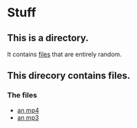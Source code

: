 # Stuff
## This is a directory.
It contains [files](https://github.com/ayunami2000/stuff/) that are entirely random.
## This direcory contains files.
### The files
- [an mp4](https://github.com/ayunami2000/stuff/sparta%20remix%20g%20major%20(compressed).mp4)
- [an mp3](https://github.com/ayunami2000/stuff/sparta%20remix%20g%20major.mp3)
